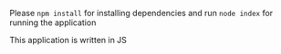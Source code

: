 Please `npm install` for installing dependencies and run `node index` for running the application

This application is written in JS